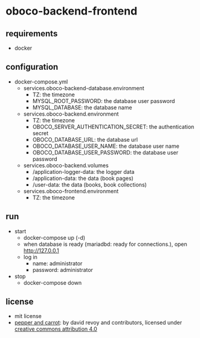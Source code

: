 # oboco-backend-frontend

## requirements

- docker

## configuration

- docker-compose.yml
	- services.oboco-backend-database.environment
		- TZ: the timezone
		- MYSQL_ROOT_PASSWORD: the database user password
		- MYSQL_DATABASE: the database name
	- services.oboco-backend.environment
		- TZ: the timezone
		- OBOCO_SERVER_AUTHENTICATION_SECRET: the authentication secret
		- OBOCO_DATABASE_URL: the database url
		- OBOCO_DATABASE_USER_NAME: the database user name
		- OBOCO_DATABASE_USER_PASSWORD: the database user password
	- services.oboco-backend.volumes
		- /application-logger-data: the logger data
		- /application-data: the data (book pages)
		- /user-data: the data (books, book collections)
	- services.oboco-frontend.environment
		- TZ: the timezone

## run

- start
	- docker-compose up (-d)
	- when database is ready (mariadbd: ready for connections.), open http://127.0.0.1
	- log in
		- name: administrator
		- password: administrator
- stop
	- docker-compose down

## license

- mit license
- [pepper and carrot](https://www.peppercarrot.com/): by david revoy and contributors, licensed under [creative commons attribution 4.0](https://creativecommons.org/licenses/by/4.0/)